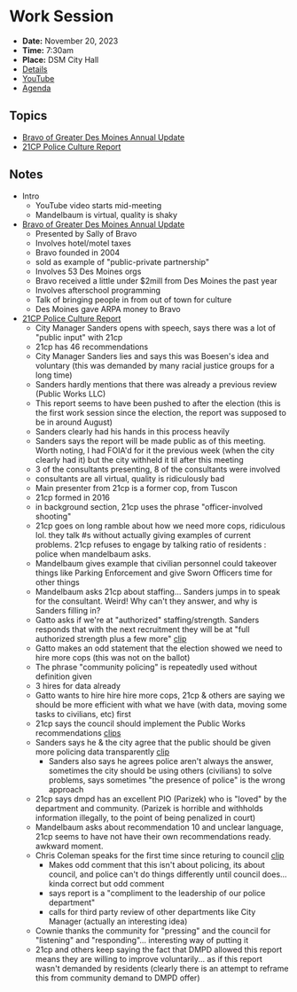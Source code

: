 # Work Session

- **Date:** November 20, 2023
- **Time:** 7:30am
- **Place:** DSM City Hall
- [Details](https://www.dsm.city/citycouncil_detail_T60_R2599.php)
- [YouTube](https://youtube.com/live/Fw1pRvwFI94)
- [Agenda](https://councildocs.dsm.city/agendas/2023/20231120CouncilWorkSession.pdf)

## Topics

- [Bravo of Greater Des Moines Annual Update](https://www.dsm.city/document_center/City%20Clerk/Work%20Sessions/2023/Bravo%20of%20Greater%20Des%20Moines%20Annual%20Update.pdf)
- [21CP Police Culture Report](https://www.dsm.city/document_center/City%20Clerk/Work%20Sessions/2023/21CP%20Solutions%20Assessment%20Report%20for%20Des%20Moines%20Police%20Department.pdf)

## Notes

- Intro
    - YouTube video starts mid-meeting
    - Mandelbaum is virtual, quality is shaky
- [Bravo of Greater Des Moines Annual Update](https://www.dsm.city/document_center/City%20Clerk/Work%20Sessions/2023/Bravo%20of%20Greater%20Des%20Moines%20Annual%20Update.pdf)
    - Presented by Sally of Bravo
    - Involves hotel/motel taxes
    - Bravo founded in 2004
    - sold as example of "public-private partnership"
    - Involves 53 Des Moines orgs
    - Bravo received a little under $2mill from Des Moines the past year
    - Involves afterschool programming
    - Talk of bringing people in from out of town for culture
    - Des Moines gave ARPA money to Bravo
- [21CP Police Culture Report](https://www.dsm.city/document_center/City%20Clerk/Work%20Sessions/2023/21CP%20Solutions%20Assessment%20Report%20for%20Des%20Moines%20Police%20Department.pdf)
    - City Manager Sanders opens with speech, says there was a lot of "public input" with 21cp
    - 21cp has 46 recommendations
    - City Manager Sanders lies and says this was Boesen's idea and voluntary (this was demanded by many racial justice groups for a long time)
    - Sanders hardly mentions that there was already a previous review (Public Works LLC)
    - This report seems to have been pushed to after the election (this is the first work session since the election, the report was supposed to be in around August)
    - Sanders clearly had his hands in this process heavily
    - Sanders says the report will be made public as of this meeting. Worth noting, I had FOIA'd for it the previous week (when the city clearly had it) but the city withheld it til after this meeting
    - 3 of the consultants presenting, 8 of the consultants were involved
    - consultants are all virtual, quality is ridiculously bad
    - Main presenter from 21cp is a former cop, from Tuscon
    - 21cp formed in 2016
    - in background section, 21cp uses the phrase "officer-involved shooting"
    - 21cp goes on long ramble about how we need more cops, ridiculous lol. they talk #s without actually giving examples of current problems. 21cp refuses to engage by talking ratio of residents : police when mandelbaum asks.
    - Mandelbaum gives example that civilian personnel could takeover things like Parking Enforcement and give Sworn Officers time for other things
    - Mandelbaum asks 21cp about staffing... Sanders jumps in to speak for the consultant. Weird! Why can't they answer, and why is Sanders filling in?
    - Gatto asks if we're at "authorized" staffing/strength. Sanders responds that with the next recruitment they will be at "full authorized strength plus a few more" [clip](https://youtu.be/Fw1pRvwFI94?t=2951)
    - Gatto makes an odd statement that the election showed we need to hire more cops (this was not on the ballot)
    - The phrase "community policing" is repeatedly used without definition given
    - 3 hires for data already
    - Gatto wants to hire hire hire more cops, 21cp & others are saying we should be more efficient with what we have (with data, moving some tasks to civilians, etc) first
    - 21cp says the council should implement the Public Works recommendations [clips](https://youtu.be/Fw1pRvwFI94?t=4121)
    - Sanders says he & the city agree that the public should be given more policing data transparently [clip](https://youtu.be/Fw1pRvwFI94?t=4238)
        - Sanders also says he agrees police aren't always the answer, sometimes the city should be using others (civilians) to solve problems, says sometimes "the presence of police" is the wrong approach
    -  21cp says dmpd has an excellent PIO (Parizek) who is "loved" by the department and community. (Parizek is horrible and withholds information illegally, to the point of being penalized in court)
    - Mandelbaum asks about recommendation 10 and unclear language, 21cp seems to have not have their own recommendations ready. awkward moment.
    - Chris Coleman speaks for the first time since returing to council [clip](https://youtu.be/Fw1pRvwFI94?t=4915)
        - Makes odd comment that this isn't about policing, its about council, and police can't do things differently until council does... kinda correct but odd comment
        - says report is a "compliment to the leadership of our police department"
        - calls for third party review of other departments like City Manager (actually an interesting idea)
    - Cownie thanks the community for "pressing" and the council for "listening" and "responding"... interesting way of putting it
    - 21cp and others keep saying the fact that DMPD allowed this report means they are willing to improve voluntarily... as if this report wasn't demanded by residents (clearly there is an attempt to reframe this from community demand to DMPD offer)

